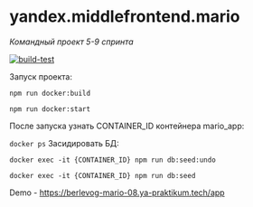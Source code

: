 # yandex.middlefrontend.mario

_Командный проект 5-9 спринта_

[![build-test](https://github.com/Berlevog/yandex.middlefrontend.mario/actions/workflows/actions.yml/badge.svg)](https://github.com/Berlevog/yandex.middlefrontend.mario/actions/workflows/actions.yml)

Запуск проекта:

`npm run docker:build`

`npm run docker:start`

После запуска узнать CONTAINER_ID контейнера mario_app:

`docker ps`
Засидировать БД:

`docker exec -it {CONTAINER_ID} npm run db:seed:undo`

`docker exec -it {CONTAINER_ID} npm run db:seed`

Demo - https://berlevog-mario-08.ya-praktikum.tech/app

